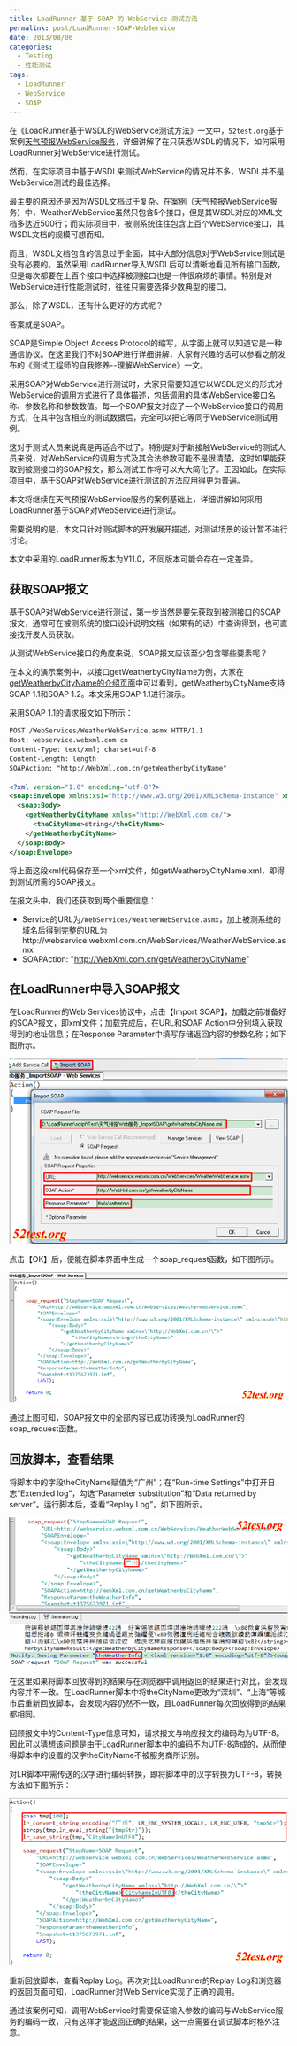 ```yaml
---
title: LoadRunner 基于 SOAP 的 WebService 测试方法
permalink: post/LoadRunner-SOAP-WebService
date: 2013/08/06
categories:
  - Testing
  - 性能测试
tags:
  - LoadRunner
  - WebService
  - SOAP
---
```


在《LoadRunner基于WSDL的WebService测试方法》一文中，`52test.org`基于案例[天气预报WebService服务](
http://webservice.webxml.com.cn/WebServices/WeatherWebService.asmx)，详细讲解了在只获悉WSDL的情况下，如何采用LoadRunner对WebService进行测试。

然而，在实际项目中基于WSDL来测试WebService的情况并不多，WSDL并不是WebService测试的最佳选择。

最主要的原因还是因为WSDL文档过于复杂。在案例（天气预报WebService服务）中，WeatherWebService虽然只包含5个接口，但是其WSDL对应的XML文档多达近500行；而实际项目中，被测系统往往包含上百个WebService接口，其WSDL文档的规模可想而知。

而且，WSDL文档包含的信息过于全面，其中大部分信息对于WebService测试是没有必要的。虽然采用LoadRunner导入WSDL后可以清晰地看见所有接口函数，但是每次都要在上百个接口中选择被测接口也是一件很麻烦的事情。特别是对WebService进行性能测试时，往往只需要选择少数典型的接口。

那么，除了WSDL，还有什么更好的方式呢？

答案就是SOAP。

SOAP是Simple Object Access Protocol的缩写，从字面上就可以知道它是一种通信协议。在这里我们不对SOAP进行详细讲解，大家有兴趣的话可以参看之前发布的《测试工程师的自我修养--理解WebService》一文。

采用SOAP对WebService进行测试时，大家只需要知道它以WSDL定义的形式对WebService的调用方式进行了具体描述，包括调用的具体WebService接口名称、参数名称和参数数值。每一个SOAP报文对应了一个WebService接口的调用方式，在其中包含相应的测试数据后，完全可以把它等同于WebService测试用例。

这对于测试人员来说真是再适合不过了。特别是对于新接触WebService的测试人员来说，对WebService的调用方式及其合法参数可能不是很清楚，这时如果能获取到被测接口的SOAP报文，那么测试工作将可以大大简化了。正因如此，在实际项目中，基于SOAP对WebService进行测试的方法应用得更为普遍。

本文将继续在天气预报WebService服务的案例基础上，详细讲解如何采用LoadRunner基于SOAP对WebService进行测试。

需要说明的是，本文只针对测试脚本的开发展开描述，对测试场景的设计暂不进行讨论。

本文中采用的LoadRunner版本为V11.0，不同版本可能会存在一定差异。

## 获取SOAP报文

基于SOAP对WebService进行测试，第一步当然是要先获取到被测接口的SOAP报文，通常可在被测系统的接口设计说明文档（如果有的话）中查询得到，也可直接找开发人员获取。

从测试WebService接口的角度来说，SOAP报文应该至少包含哪些要素呢？

在本文的演示案例中，以接口getWeatherbyCityName为例，大家在[getWeatherbyCityName的介绍页面](http://webservice.webxml.com.cn/WebServices/WeatherWebService.asmx?op=getWeatherbyCityName)中可以看到，getWeatherbyCityName支持SOAP 1.1和SOAP 1.2。本文采用SOAP 1.1进行演示。

采用SOAP 1.1的请求报文如下所示：

```xml
POST /WebServices/WeatherWebService.asmx HTTP/1.1
Host: webservice.webxml.com.cn
Content-Type: text/xml; charset=utf-8
Content-Length: length
SOAPAction: "http://WebXml.com.cn/getWeatherbyCityName"

<?xml version="1.0" encoding="utf-8"?>
<soap:Envelope xmlns:xsi="http://www.w3.org/2001/XMLSchema-instance" xmlns:xsd="http://www.w3.org/2001/XMLSchema" xmlns:soap="http://schemas.xmlsoap.org/soap/envelope/">
  <soap:Body>
    <getWeatherbyCityName xmlns="http://WebXml.com.cn/">
      <theCityName>string</theCityName>
    </getWeatherbyCityName>
  </soap:Body>
</soap:Envelope>
```

将上面这段xml代码保存至一个xml文件，如getWeatherbyCityName.xml，即得到测试所需的SOAP报文。

在报文头中，我们还获取到两个重要信息：

- Service的URL为`/WebServices/WeatherWebService.asmx`，加上被测系统的域名后得到完整的URL为http://webservice.webxml.com.cn/WebServices/WeatherWebService.asmx
- SOAPAction: "http://WebXml.com.cn/getWeatherbyCityName"

## 在LoadRunner中导入SOAP报文

在LoadRunner的Web Services协议中，点击【Import SOAP】，加载之前准备好的SOAP报文，即xml文件；加载完成后，在URL和SOAP Action中分别填入获取得到的地址信息；在Response Parameter中填写存储返回内容的参数名称；如下图所示。

![](/images/130806_01.png)

点击【OK】后，便能在脚本界面中生成一个soap_request函数，如下图所示。

![](/images/130806_02.png)

通过上图可知，SOAP报文中的全部内容已成功转换为LoadRunner的soap_request函数。

## 回放脚本，查看结果

将脚本中的字段theCityName赋值为“广州”；在“Run-time Settings”中打开日志“Extended log”，勾选“Parameter substitution”和“Data returned by server”。运行脚本后，查看“Replay Log”，如下图所示。

![](/images/130806_03.png)

在这里如果将脚本回放得到的结果与在浏览器中调用返回的结果进行对比，会发现内容并不一致。在LoadRunner脚本中将theCityName更改为“深圳”、“上海”等城市后重新回放脚本，会发现内容仍然不一致，且LoadRunner每次回放得到的结果都相同。

回顾报文中的Content-Type信息可知，请求报文与响应报文的编码均为UTF-8。因此可以猜想该问题是由于LoadRunner脚本中的编码不为UTF-8造成的，从而使得脚本中的设置的汉字theCityName不被服务商所识别。

对LR脚本中需传送的汉字进行编码转换，即将脚本中的汉字转换为UTF-8，转换方法如下图所示：

![](/images/130806_04.png)

重新回放脚本，查看Replay Log。再次对比LoadRunner的Replay Log和浏览器的返回页面可知，LoadRunner对Web Service实现了正确的调用。

通过该案例可知，调用WebService时需要保证输入参数的编码与WebService服务的编码一致，只有这样才能返回正确的结果，这一点需要在调试脚本时格外注意。
